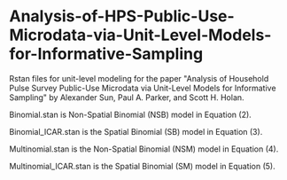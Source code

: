 # Analysis-of-HPS-Public-Use-Microdata-via-Unit-Level-Models-for-Informative-Sampling
Rstan files for unit-level modeling for the paper "Analysis of Household Pulse Survey Public-Use Microdata via Unit-Level Models for Informative Sampling" by Alexander Sun, Paul A. Parker, and Scott H. Holan.

Binomial.stan is Non-Spatial Binomial (NSB) model in Equation (2).

Binomial_ICAR.stan is the Spatial Binomial (SB) model in Equation (3).

Multinomial.stan is the Non-Spatial Binomial (NSM) model in Equation (4).

Multinomial_ICAR.stan is the Spatial Binomial (SM) model in Equation (5).
